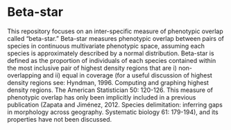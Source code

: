 # Beta-star
This repository focuses on an inter-specific measure of phenotypic overlap called “beta-star.” Beta-star measures phenotypic overlap between pairs of species in continuous multivariate phenotypic space, assuming each species is approximately described by a normal distribution. Beta-star is defined as the proportion of individuals of each species contained within the most inclusive pair of highest density regions that are i) non-overlapping and ii) equal in coverage (for a useful discussion of highest density regions see: Hyndman, 1996. Computing and graphing highest density regions. The American Statistician 50: 120-126. This measure of phenotypic overlap has only been implicitly included in a previous publication (Zapata and Jiménez, 2012. Species delimitation: inferring gaps in morphology across geography. Systematic biology 61: 179-194), and its properties have not been discussed.
